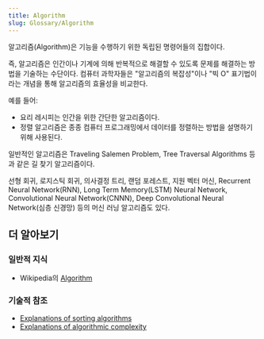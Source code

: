 ```yaml
---
title: Algorithm
slug: Glossary/Algorithm
---
```

알고리즘(Algorithm)은 기능을 수행하기 위한 독립된 명령어들의 집합이다.

즉, 알고리즘은 인간이나 기계에 의해 반복적으로 해결할 수 있도록 문제를 해결하는 방법을 기술하는 수단이다. 컴퓨터 과학자들은 "알고리즘의 복잡성"이나 "빅 O" 표기법이라는 개념을 통해 알고리즘의 효율성을 비교한다.

예를 들어:

- 요리 레시피는 인간을 위한 간단한 알고리즘이다.
- 정렬 알고리즘은 종종 컴퓨터 프로그래밍에서 데이터를 정렬하는 방법을 설명하기 위해 사용된다.

일반적인 알고리즘은 Traveling Salemen Problem, Tree Traversal Algorithms 등과 같은 길 찾기 알고리즘이다.

선형 회귀, 로지스틱 회귀, 의사결정 트리, 랜덤 포레스트, 지원 벡터 머신, Recurrent Neural Network(RNN), Long Term Memory(LSTM) Neural Network, Convolutional Neural Network(CNNN), Deep Convolutional Neural Network(심층 신경망) 등의 머신 러닝 알고리즘도 있다.

## 더 알아보기

### 일반적 지식

- Wikipedia의 [Algorithm](https://ko.wikipedia.org/wiki/%EC%95%8C%EA%B3%A0%EB%A6%AC%EC%A6%98)

### 기술적 참조

- [Explanations of sorting algorithms](https://www.toptal.com/developers/sorting-algorithms)
- [Explanations of algorithmic complexity](http://bigocheatsheet.com/)
